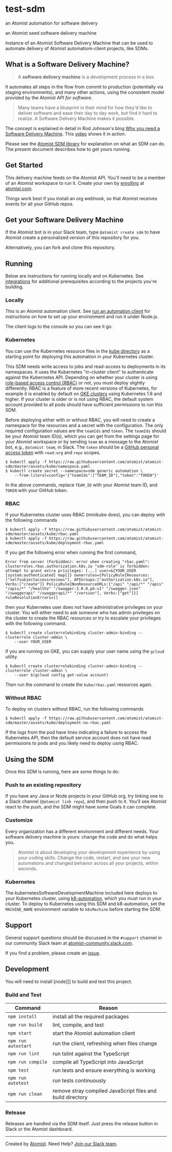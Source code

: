 # test-sdm

an Atomist automation for software delivery

an Atomist seed software delivery machine

Instance of an Atomist Software Delivery Machine that can be used to
automate delivery of Atomist automatiom-client projects, like SDMs.

## What is a Software Delivery Machine?

> A **software delivery machine** is a development process in a box.

It automates all steps in the flow from commit to production
(potentially via staging environments), and many other actions, using
the consistent model provided by the Atomist *API for software*.

> Many teams have a blueprint in their mind for how they'd like to
> deliver software and ease their day to day work, but find it hard to
> realize. A Software Delivery Machine makes it possible.

The concept is explained in detail in Rod Johnson's blog [Why you need
a Software Delivery
Machine](https://the-composition.com/why-you-need-a-software-delivery-machine-85e8399cdfc0). This
[video](https://vimeo.com/260496136) shows it in action.

Please see the [Atomist SDM
library](https://github.com/atomist/sdm) for explanation on
what an SDM can do. The present document describes how to get yours
running.

## Get Started

This delivery machine feeds on the Atomist API. You'll need to be a
member of an Atomist workspace to run it. <!-- TODO: reference auth
story --> Create your own by
[enrolling](https://github.com/atomist/welcome/blob/master/enroll.md)
at [atomist.com](https://atomist.com/).

Things work best if you install an org webhook, so that Atomist
receives events for all your GitHub repos.

## Get your Software Delivery Machine

If the Atomist bot is in your Slack team, type `@atomist create sdm`
to have Atomist create a personalized version of this repository for
you.

Alternatively, you can fork and clone this repository.

## Running

Below are instructions for running locally and on Kubernetes.  See
[integrations](#Integrations) for additional prerequisites according
to the projects you're building.

### Locally

This is an Atomist automation client. See [run an automation
client](https://github.com/atomist/welcome/blob/master/runClient.md)
for instructions on how to set up your environment and run it under
Node.js.

The client logs to the console so you can see it go.

### Kubernetes

You can use the Kubernetes resource files in the [kube
directory][kube] as a starting point for deploying this automation in
your Kubernetes cluster.

This SDM needs write access to jobs and read-access to deployments in
its namespaces.  It uses the Kubernetes "in-cluster client" to
authenticate against the Kubernetes API.  Depending on whether your
cluster is using [role-based access control (RBAC)][rbac] or not, you
must deploy slightly differently.  RBAC is a feature of more recent
versions of Kubernetes, for example it is enabled by default on [GKE
clusters][gke-rbac] using Kubernetes 1.6 and higher.  If your cluster
is older or is not using RBAC, the default system account provided to
all pods should have sufficient permissions to run this SDM.

Before deploying either with or without RBAC, you will need to create
a namespace for the resources and a secret with the configuration.
The only required configuration values are the `teamIds` and `token`.
The `teamIds` should be your Atomist team ID(s), which you can get
from the settings page for your Atomist workspace or by sending `team`
as a message to the Atomist bot, e.g., `@atomist team`, in Slack.  The
`token` should be a [GitHub personal access token][ghpat] with
`read:org` and `repo` scopes.

```console
$ kubectl apply -f https://raw.githubusercontent.com/atomist/atomist-sdm/master/assets/kube/namespace.yaml
$ kubectl create secret --namespace=sdm generic automation \
    --from-literal=config='{"teamIds":["TEAM_ID"],"token":"TOKEN"}'
```

In the above commands, replace `TEAM_ID` with your Atomist team ID,
and `TOKEN` with your GitHub token.

[kube]: ./assets/kube/ (Kubernetes Resources)
[rbac]: https://kubernetes.io/docs/admin/authorization/rbac/ (Kubernetes RBAC)
[gke-rbac]: https://cloud.google.com/kubernetes-engine/docs/how-to/role-based-access-control (GKE RBAC)
[ghpat]: https://github.com/settings/tokens (GitHub Personal Access Tokens)

### RBAC

If your Kubernetes cluster uses RBAC (minikube does), you can deploy with the
following commands

```console
$ kubectl apply -f https://raw.githubusercontent.com/atomist/atomist-sdm/master/assets/kube/rbac.yaml
$ kubectl apply -f https://raw.githubusercontent.com/atomist/atomist-sdm/master/assets/kube/deployment-rbac.yaml
```

If you get the following error when running the first command,

```
Error from server (Forbidden): error when creating "rbac.yaml": clusterroles.rbac.authorization.k8s.io "sdm-role" is forbidden: attempt to grant extra privileges: [...] user=&{YOUR_USER  [system:authenticated] map[]} ownerrules=[PolicyRule{Resources:["selfsubjectaccessreviews"], APIGroups:["authorization.k8s.io"], Verbs:["create"]} PolicyRule{NonResourceURLs:["/api" "/api/*" "/apis" "/apis/*" "/healthz" "/swagger-2.0.0.pb-v1" "/swagger.json" "/swaggerapi" "/swaggerapi/*" "/version"], Verbs:["get"]}] ruleResolutionErrors=[]
```

then your Kubernetes user does not have administrative privileges on
your cluster.  You will either need to ask someone who has admin
privileges on the cluster to create the RBAC resources or try to
escalate your privileges with the following command.

```console
$ kubectl create clusterrolebinding cluster-admin-binding --clusterrole cluster-admin \
    --user YOUR_USER
```

If you are running on GKE, you can supply your user name using the
`gcloud` utility.

```console
$ kubectl create clusterrolebinding cluster-admin-binding --clusterrole cluster-admin \
    --user $(gcloud config get-value account)
```

Then run the command to create the `kube/rbac.yaml` resources again.

### Without RBAC

To deploy on clusters without RBAC, run the following commands

```console
$ kubectl apply -f https://raw.githubusercontent.com/atomist/atomist-sdm/master/assets/kube/deployment-no-rbac.yaml
```

If the logs from the pod have lines indicating a failure to access the
Kubernetes API, then the default service account does not have read
permissions to pods and you likely need to deploy using RBAC.

## Using the SDM

Once this SDM is running, here are some things to do:

### Push to an existing repository

If you have any Java or Node projects in your GitHub org, try linking
one to a Slack channel (`@atomist link repo`), and then push to it.
You'll see Atomist react to the push, and the SDM might have some
Goals it can complete.

### Customize

Every organization has a different environment and different
needs. Your software delivery machine is yours: change the code and do
what helps you.

> Atomist is about developing your development experience by using
> your coding skills. Change the code, restart, and see your new
> automations and changed behavior across all your projects, within
> seconds.

### Kubernetes

The kubernetesSoftwareDevelopmentMachine included here deploys to your
Kubernetes cluster, using
[k8-automation](https://github.com/atomist/k8-automation), which you
must run in your cluster.  To deploy to Kubernetes using this SDM and
k8-automation, set the `MACHINE_NAME` environment variable to
`k8sMachine` before starting the SDM.

## Support

General support questions should be discussed in the `#support`
channel in our community Slack team
at [atomist-community.slack.com][slack].

If you find a problem, please create an [issue][].

[issue]: https://github.com/atomist/atomist-sdm/issues

## Development

You will need to install [node][] to build and test this project.

### Build and Test

Command | Reason
------- | ------
`npm install` | install all the required packages
`npm run build` | lint, compile, and test
`npm start` | start the Atomist automation client
`npm run autostart` | run the client, refreshing when files change
`npm run lint` | run tslint against the TypeScript
`npm run compile` | compile all TypeScript into JavaScript
`npm test` | run tests and ensure everything is working
`npm run autotest` | run tests continuously
`npm run clean` | remove stray compiled JavaScript files and build directory

### Release

Releases are handled via the SDM itself.  Just press the release
button in Slack or the Atomist dashboard.

---

Created by [Atomist][atomist].
Need Help?  [Join our Slack team][slack].

[atomist]: https://atomist.com/ (Atomist - How Teams Deliver Software)
[slack]: https://join.atomist.com/ (Atomist Community Slack)
